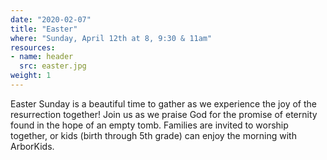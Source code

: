 ```yaml
---
date: "2020-02-07"
title: "Easter"
where: "Sunday, April 12th at 8, 9:30 & 11am"
resources:
- name: header
  src: easter.jpg
weight: 1
---
```

 
Easter Sunday is a beautiful time to gather as we experience the joy of the resurrection together!  Join us as we praise God for the promise of eternity found in the hope of an empty tomb. Families are invited to worship together, or kids (birth through 5th grade) can enjoy the morning with ArborKids.

